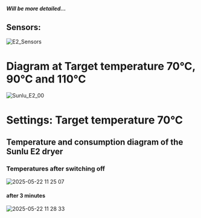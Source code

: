 ##### Will be more detailed...
## Sensors:
![E2_Sensors](https://github.com/user-attachments/assets/2bbaa777-a04b-4f77-bba6-5a8a7f4ae813)

# Diagram at Target temperature 70°C, 90°C and 110°C
![Sunlu_E2_00](https://github.com/user-attachments/assets/fc25d732-edb7-4aa3-8ba0-5ab7a6e92fc0)


# Settings: Target temperature 70°C

## Temperature and consumption diagram of the Sunlu E2 dryer

### Temperatures after switching off
![2025-05-22 11 25 07](https://github.com/user-attachments/assets/b797833f-6832-4ed5-8e35-e077409b3d54)

#### after 3 minutes
![2025-05-22 11 28 33](https://github.com/user-attachments/assets/3eb2a204-219d-40fe-a2a2-037b7dfad4d3)
